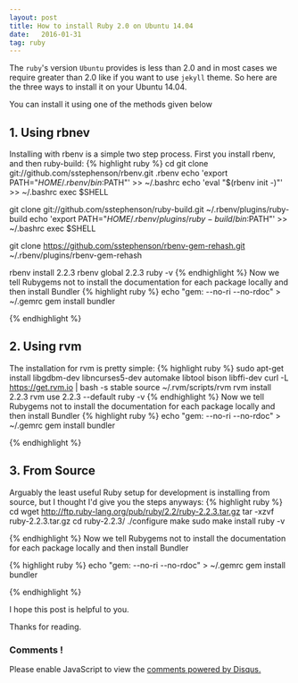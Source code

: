 ```yaml
---
layout: post
title: How to install Ruby 2.0 on Ubuntu 14.04
date:   2016-01-31 
tag: ruby
---
```


The `ruby`'s version `Ubuntu` provides is less than 2.0 and in most cases we require greater than 2.0 like if you want to use `jekyll` theme. So here are the three ways to install it on your Ubuntu 14.04. 

You can install it using one of the methods given below

## 1. Using rbnev 
Installing with rbenv is a simple two step process. First you install rbenv, and then ruby-build:
{% highlight ruby %}
cd
git clone git://github.com/sstephenson/rbenv.git .rbenv
echo 'export PATH="$HOME/.rbenv/bin:$PATH"' >> ~/.bashrc
echo 'eval "$(rbenv init -)"' >> ~/.bashrc
exec $SHELL

git clone git://github.com/sstephenson/ruby-build.git ~/.rbenv/plugins/ruby-build
echo 'export PATH="$HOME/.rbenv/plugins/ruby-build/bin:$PATH"' >> ~/.bashrc
exec $SHELL

git clone https://github.com/sstephenson/rbenv-gem-rehash.git ~/.rbenv/plugins/rbenv-gem-rehash

rbenv install 2.2.3
rbenv global 2.2.3
ruby -v
{% endhighlight %}
Now we tell Rubygems not to install the documentation for each package locally and then install Bundler
{% highlight ruby %}
echo "gem: --no-ri --no-rdoc" > ~/.gemrc
gem install bundler


{% endhighlight %}



## 2. Using rvm

The installation for rvm is pretty simple:
{% highlight ruby %}
sudo apt-get install libgdbm-dev libncurses5-dev automake libtool bison libffi-dev
curl -L https://get.rvm.io | bash -s stable
source ~/.rvm/scripts/rvm
rvm install 2.2.3
rvm use 2.2.3 --default
ruby -v
{% endhighlight %}
Now we tell Rubygems not to install the documentation for each package locally and then install Bundler
{% highlight ruby %}
echo "gem: --no-ri --no-rdoc" > ~/.gemrc
gem install bundler

{% endhighlight %}




## 3. From Source


Arguably the least useful Ruby setup for development is installing from source, but I thought I'd give you the steps anyways:
{% highlight ruby %}
cd
wget http://ftp.ruby-lang.org/pub/ruby/2.2/ruby-2.2.3.tar.gz
tar -xzvf ruby-2.2.3.tar.gz
cd ruby-2.2.3/
./configure
make
sudo make install
ruby -v

{% endhighlight %}
Now we tell Rubygems not to install the documentation for each package locally and then install Bundler


{% highlight ruby %}
echo "gem: --no-ri --no-rdoc" > ~/.gemrc
gem install bundler

{% endhighlight %}


I hope this post is helpful to you.

Thanks for reading.




### Comments ! 

<div id="disqus_thread"></div>
<script>
/**
* RECOMMENDED CONFIGURATION VARIABLES: EDIT AND UNCOMMENT THE SECTION BELOW TO INSERT DYNAMIC VALUES FROM YOUR PLATFORM OR CMS.
* LEARN WHY DEFINING THESE VARIABLES IS IMPORTANT: https://disqus.com/admin/universalcode/#configuration-variables
*/
/*
var disqus_config = function () {
this.page.url = PAGE_URL; // Replace PAGE_URL with your page's canonical URL variable
this.page.identifier = PAGE_IDENTIFIER; // Replace PAGE_IDENTIFIER with your page's unique identifier variable
};
*/
(function() { // DON'T EDIT BELOW THIS LINE
var d = document, s = d.createElement('script');

s.src = '//sumitsrivastava.disqus.com/embed.js';

s.setAttribute('data-timestamp', +new Date());
(d.head || d.body).appendChild(s);
})();
</script>
<noscript>Please enable JavaScript to view the <a href="https://disqus.com/?ref_noscript" rel="nofollow">comments powered by Disqus.</a></noscript>




<script id="dsq-count-scr" src="//sumitsrivastava.disqus.com/count.js" async></script>





